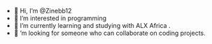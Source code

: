 - 👋 Hi, I’m @Zinebb12
- 👀 I’m interested in programming 
- 🌱 I’m currently learning and studying with ALX Africa . 
- 💞️ ’m looking for someone who can collaborate on coding projects.
  

<!---
Zinebb12/Zinebb12 is a ✨ special ✨ repository because its `README.md` (this file) appears on your GitHub profile.
You can click the Preview link to take a look at your changes.
--->
